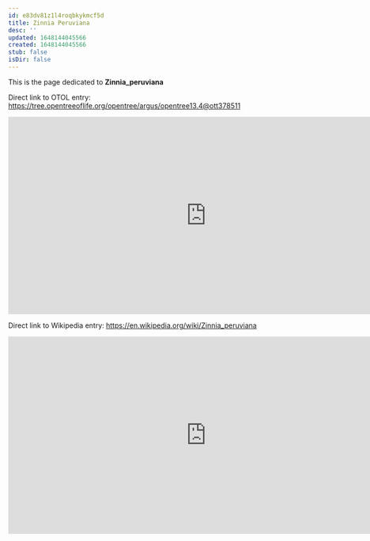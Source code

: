 ```yaml
---
id: e83dv81z1l4roqbkykmcf5d
title: Zinnia Peruviana
desc: ''
updated: 1648144045566
created: 1648144045566
stub: false
isDir: false
---
```

This is the page dedicated to **Zinnia_peruviana**


Direct link to OTOL entry: https://tree.opentreeoflife.org/opentree/argus/opentree13.4@ott378511



<html>
    <body>
    <iframe src="https://tree.opentreeoflife.org/opentree/argus/opentree13.4@ott378511"
    width="800" height="400" frameborder="0" allowfullscreen> </iframe>
    </body>
</html>
    


Direct link to Wikipedia entry: https://en.wikipedia.org/wiki/Zinnia_peruviana



<html>
    <body>
    <iframe src="https://en.wikipedia.org/wiki/Zinnia_peruviana"
    width="800" height="400" frameborder="0" allowfullscreen> </iframe>
    </body>
</html>
    
